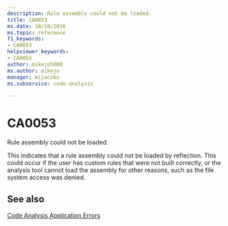 ```yaml
---
description: Rule assembly could not be loaded.
title: CA0053
ms.date: 10/19/2016
ms.topic: reference
f1_keywords:
- CA0053
helpviewer_keywords:
- CA0053
author: mikejo5000
ms.author: mikejo
manager: mijacobs
ms.subservice: code-analysis

---
```


# CA0053

Rule assembly could not be loaded.

This indicates that a rule assembly could not be loaded by reflection. This could occur if the user has custom rules that were not built correctly, or the analysis tool cannot load the assembly for other reasons, such as the file system access was denied.

## See also

[Code Analysis Application Errors](../code-quality/code-analysis-application-errors.md)
